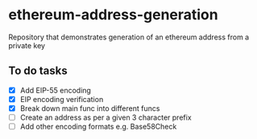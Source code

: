 # ethereum-address-generation  

Repository that demonstrates generation of an ethereum address from a private key

## To do tasks  

- [x] Add EIP-55 encoding  
- [x] EIP encoding verification
- [x] Break down main func into different funcs  
- [ ] Create an address as per a given 3 character prefix
- [ ] Add other encoding formats e.g. Base58Check  
